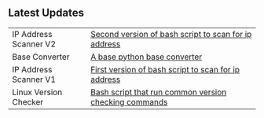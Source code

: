 
<center><div id="CounterVisitor"></div></center>

<h2>Latest Updates</h2>



    
<table>
<tr>
<blockquote><td>IP Address Scanner V2</td><td><a href="https://github.com/J4CKMEISTER/Tools/blob/main/ip-scanner2.sh">Second version of bash script to scan for ip address</a></td></blockquote>
</tr>

<tr>
<blockquote><td>Base Converter</td><td><a href="https://github.com/J4CKMEISTER/Tools/blob/main/baseConverter.py">A base python base converter</a></td></blockquote> 
</tr>

<tr>
<blockquote><td>IP Address Scanner V1</td><td><a href="https://github.com/J4CKMEISTER/Tools/blob/main/ip-scanner.sh">First version of bash script to scan for ip address</a></td></blockquote> 
</tr>

<tr>
<blockquote><td>Linux Version Checker</td><td><a href="https://github.com/J4CKMEISTER/Tools/blob/main/linux-version-checker.sh">Bash script that run common version checking commands</a></td></blockquote> 
</tr>
    
</table>


<script>


   var n = localStorage.getItem('on_load_counter');

    if (n === null) {
        n = 0;
    }

    n++;

    localStorage.setItem("on_load_counter", n);

    document.getElementById('CounterVisitor').innerHTML = 'You have visited this page '+ n + ' times';

                     
</script>


